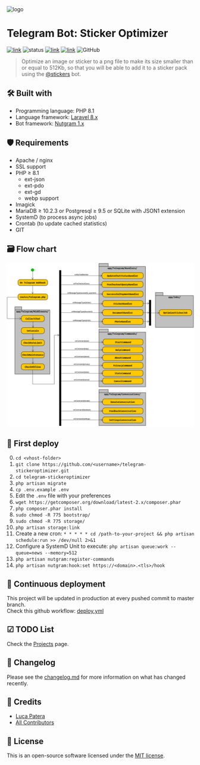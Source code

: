 <img src="https://i.imgur.com/6Wi7eHS.png" alt="logo"/>

# Telegram Bot: Sticker Optimizer

[![link](https://img.shields.io/badge/bot-%40newstickeroptimizerbot-blue)](https://t.me/newstickeroptimizerbot)
![status](https://img.shields.io/badge/status-online-green)
[![link](https://img.shields.io/badge/news-%40LKS93C-blue)](https://t.me/LKS93C)
[![link](https://img.shields.io/badge/support-%40Lukasss93Support-orange)](https://t.me/Lukasss93Support)
![GitHub](https://img.shields.io/github/license/Lukasss93/telegram-stickeroptimizer)

> Optimize an image or sticker to a png file to make its size smaller than or equal to 512Kb,
> so that you will be able to add it to a sticker pack using the [@stickers](https://t.me/stickers) bot.

## 🛠 Built with

- Programming language: PHP 8.1
- Language framework: [Laravel 8.x](https://github.com/laravel/laravel)
- Bot framework: [Nutgram 1.x](https://github.com/SergiX44/Nutgram)

## 🛡 Requirements

- Apache / nginx
- SSL support
- PHP ≥ 8.1
    - ext-json
    - ext-pdo
    - ext-gd
    - webp support
- Imagick
- MariaDB ≥ 10.2.3 or Postgresql ≥ 9.5 or SQLite with JSON1 extension
- SystemD (to process async jobs)
- Crontab (to update cached statistics)
- GIT

## 🗃️ Flow chart
![flow](.assets/flow/flow.png)

## 🚀 First deploy

0. `cd <vhost-folder>`
1. `git clone https://github.com/<username>/telegram-stickeroptimizer.git`
2. `cd telegram-stickeroptimizer`
3. `php artisan migrate`
4. `cp .env.example .env`
5. Edit the `.env` file with your preferences
6. `wget https://getcomposer.org/download/latest-2.x/composer.phar`
7. `php composer.phar install`
8. `sudo chmod -R 775 bootstrap/`
9. `sudo chmod -R 775 storage/`
10. `php artisan storage:link`
11. Create a new cron: `* * * * * cd /path-to-your-project && php artisan schedule:run >> /dev/null 2>&1`
12. Configure a SystemD Unit to execute: `php artisan queue:work --queue=news --memory=512`
13. `php artisan nutgram:register-commands`
14. `php artisan nutgram:hook:set https://<domain>.<tls>/hook`

## 🌠 Continuous deployment
This project will be updated in production at every pushed commit to master branch.<br>
Check this github workflow: [deploy.yml](.github/workflows/deploy.yml)

## ☑ TODO List
Check the [Projects](https://github.com/Lukasss93/telegram-stickeroptimizer/projects/2) page.

## 📃 Changelog
Please see the [changelog.md](changelog.md) for more information on what has changed recently.

## 🏅 Credits
- [Luca Patera](https://github.com/Lukasss93)
- [All Contributors](https://github.com/Lukasss93/telegram-stickeroptimizer/contributors)

## 📖 License
This is an open-source software licensed under the [MIT license](LICENSE.md).
